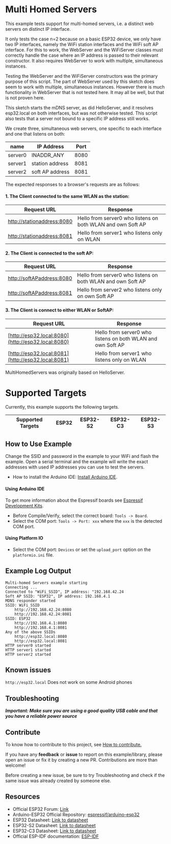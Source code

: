 # Multi Homed Servers

This example tests support for multi-homed servers, i.e. a distinct web servers on distinct IP interface.

It only tests the case n=2 because on a basic ESP32 device, we only have two IP interfaces, namely the WiFi station interfaces and the WiFi soft AP interface.
For this to work, the WebServer and the WiFiServer classes must correctly handle the case where an IP address is passed to their relevant constructor.
It also requires WebServer to work with multiple, simultaneous instances.

Testing the WebServer and the WiFiServer constructors was the primary purpose of this script.
The part of WebServer used by this sketch does seem to work with multiple, simultaneous instances.
However there is much functionality in WebServer that is not tested here. It may all be well, but that is not proven here.

This sketch starts the mDNS server, as did HelloServer, and it resolves esp32.local on both interfaces, but was not otherwise tested.
This script also tests that a server not bound to a specific IP address still works.

We create three, simultaneous web servers, one specific to each interface and one that listens on both:

| name    | IP Address      | Port |
| ----    | ----------      | ---- |
| server0 | INADDR_ANY      | 8080 |
| server1 | station address | 8081 |
| server2 | soft AP address | 8081 |

The expected responses to a browser's requests are as follows:

#### 1. The Client connected to the same WLAN as the station:

| Request URL                | Response |
| -----------                | -------- |
| [http://stationaddress:8080](http://stationaddress:8080) | Hello from server0 who listens on both WLAN and own Soft AP |
| [http://stationaddress:8081](http://stationaddress:8081) | Hello from server1 who listens only on WLAN |

#### 2. The Client is connected to the soft AP:

| Request URL               | Response |
| -----------               | -------- |
| [http://softAPaddress:8080](http://softAPaddress:8080) | Hello from server0 who listens on both WLAN and own Soft AP |
| [http://softAPaddress:8081](http://softAPaddress:8081) | Hello from server2 who listens only on own Soft AP |

#### 3. The Client is connect to either WLAN or SoftAP:

| Request URL               | Response |
| -----------               | -------- |
| [http://esp32.local:8080](http://esp32.local:8080) | Hello from server0 who listens on both WLAN and own Soft AP |
| [http://esp32.local:8081](http://esp32.local:8081) | Hello from server1 who listens only on WLAN |

MultiHomedServers was originally based on HelloServer.

# Supported Targets

Currently, this example supports the following targets.

| Supported Targets | ESP32 | ESP32-S2 | ESP32-C3 | ESP32-S3 |
| ----------------- | ----- | -------- | -------- | -------- |

## How to Use Example

Change the SSID and password in the example to your WiFi and flash the example.
Open a serial terminal and the example will write the exact addresses with used IP addresses you can use to test the servers.

* How to install the Arduino IDE: [Install Arduino IDE](https://github.com/francisduvivier/arduino-esp32-fri3d/tree/master/docs/arduino-ide).

#### Using Arduino IDE

To get more information about the Espressif boards see [Espressif Development Kits](https://www.espressif.com/en/products/devkits).

* Before Compile/Verify, select the correct board: `Tools -> Board`.
* Select the COM port: `Tools -> Port: xxx` where the `xxx` is the detected COM port.

#### Using Platform IO

* Select the COM port: `Devices` or set the `upload_port` option on the `platformio.ini` file.

## Example Log Output

```
Multi-homed Servers example starting
Connecting ...
Connected to "WiFi_SSID", IP address: "192.168.42.24
Soft AP SSID: "ESP32", IP address: 192.168.4.1
MDNS responder started
SSID: WiFi_SSID
	http://192.168.42.24:8080
	http://192.168.42.24:8081
SSID: ESP32
	http://192.168.4.1:8080
	http://192.168.4.1:8081
Any of the above SSIDs
	http://esp32.local:8080
	http://esp32.local:8081
HTTP server0 started
HTTP server1 started
HTTP server2 started
```

## Known issues

`http://esp32.local` Does not work on some Android phones

## Troubleshooting

***Important: Make sure you are using a good quality USB cable and that you have a reliable power source***

## Contribute

To know how to contribute to this project, see [How to contribute.](https://github.com/francisduvivier/arduino-esp32-fri3d/blob/master/CONTRIBUTING.rst)

If you have any **feedback** or **issue** to report on this example/library, please open an issue or fix it by creating a new PR. Contributions are more than welcome!

Before creating a new issue, be sure to try Troubleshooting and check if the same issue was already created by someone else.

## Resources

* Official ESP32 Forum: [Link](https://esp32.com)
* Arduino-ESP32 Official Repository: [espressif/arduino-esp32](https://github.com/espressif/arduino-esp32)
* ESP32 Datasheet: [Link to datasheet](https://www.espressif.com/sites/default/files/documentation/esp32_datasheet_en.pdf)
* ESP32-S2 Datasheet: [Link to datasheet](https://www.espressif.com/sites/default/files/documentation/esp32-s2_datasheet_en.pdf)
* ESP32-C3 Datasheet: [Link to datasheet](https://www.espressif.com/sites/default/files/documentation/esp32-c3_datasheet_en.pdf)
* Official ESP-IDF documentation: [ESP-IDF](https://idf.espressif.com)
